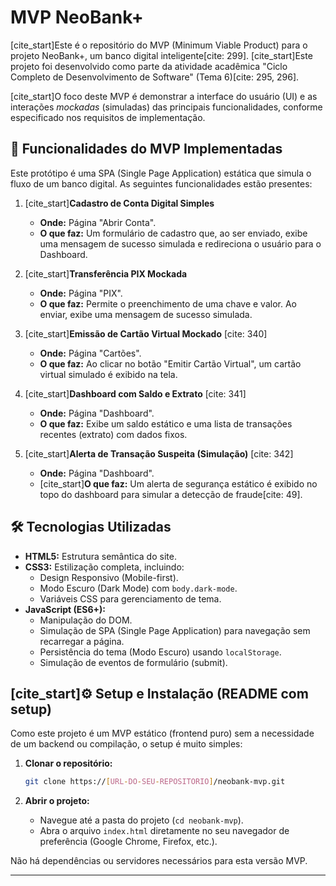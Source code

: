 # MVP NeoBank+

[cite_start]Este é o repositório do MVP (Minimum Viable Product) para o projeto NeoBank+, um banco digital inteligente[cite: 299]. [cite_start]Este projeto foi desenvolvido como parte da atividade acadêmica "Ciclo Completo de Desenvolvimento de Software" (Tema 6)[cite: 295, 296].

[cite_start]O foco deste MVP é demonstrar a interface do usuário (UI) e as interações *mockadas* (simuladas) das principais funcionalidades, conforme especificado nos requisitos de implementação.

## 🚀 Funcionalidades do MVP Implementadas

Este protótipo é uma SPA (Single Page Application) estática que simula o fluxo de um banco digital. As seguintes funcionalidades estão presentes:

1.  [cite_start]**Cadastro de Conta Digital Simples** 
    * **Onde:** Página "Abrir Conta".
    * **O que faz:** Um formulário de cadastro que, ao ser enviado, exibe uma mensagem de sucesso simulada e redireciona o usuário para o Dashboard.

2.  [cite_start]**Transferência PIX Mockada** 
    * **Onde:** Página "PIX".
    * **O que faz:** Permite o preenchimento de uma chave e valor. Ao enviar, exibe uma mensagem de sucesso simulada.

3.  [cite_start]**Emissão de Cartão Virtual Mockado** [cite: 340]
    * **Onde:** Página "Cartões".
    * **O que faz:** Ao clicar no botão "Emitir Cartão Virtual", um cartão virtual simulado é exibido na tela.

4.  [cite_start]**Dashboard com Saldo e Extrato** [cite: 341]
    * **Onde:** Página "Dashboard".
    * **O que faz:** Exibe um saldo estático e uma lista de transações recentes (extrato) com dados fixos.

5.  [cite_start]**Alerta de Transação Suspeita (Simulação)** [cite: 342]
    * **Onde:** Página "Dashboard".
    * [cite_start]**O que faz:** Um alerta de segurança estático é exibido no topo do dashboard para simular a detecção de fraude[cite: 49].

## 🛠️ Tecnologias Utilizadas

* **HTML5:** Estrutura semântica do site.
* **CSS3:** Estilização completa, incluindo:
    * Design Responsivo (Mobile-first).
    * Modo Escuro (Dark Mode) com `body.dark-mode`.
    * Variáveis CSS para gerenciamento de tema.
* **JavaScript (ES6+):**
    * Manipulação do DOM.
    * Simulação de SPA (Single Page Application) para navegação sem recarregar a página.
    * Persistência do tema (Modo Escuro) usando `localStorage`.
    * Simulação de eventos de formulário (submit).

## [cite_start]⚙️ Setup e Instalação (README com setup) 

Como este projeto é um MVP estático (frontend puro) sem a necessidade de um backend ou compilação, o setup é muito simples:

1.  **Clonar o repositório:**
    ```bash
    git clone https://[URL-DO-SEU-REPOSITORIO]/neobank-mvp.git
    ```

2.  **Abrir o projeto:**
    * Navegue até a pasta do projeto (`cd neobank-mvp`).
    * Abra o arquivo `index.html` diretamente no seu navegador de preferência (Google Chrome, Firefox, etc.).

Não há dependências ou servidores necessários para esta versão MVP.

---
